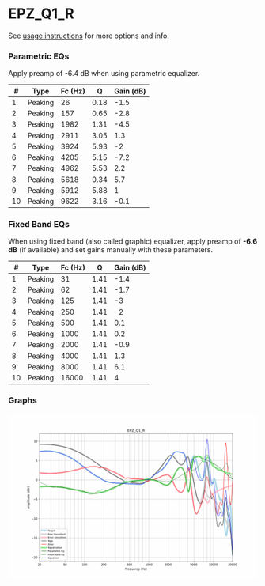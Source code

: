 # EPZ_Q1_R
See [usage instructions](https://github.com/jaakkopasanen/AutoEq#usage) for more options and info.

### Parametric EQs
Apply preamp of -6.4 dB when using parametric equalizer.

|   # | Type    |   Fc (Hz) |    Q |   Gain (dB) |
|-----|---------|-----------|------|-------------|
|   1 | Peaking |        26 | 0.18 |        -1.5 |
|   2 | Peaking |       157 | 0.65 |        -2.8 |
|   3 | Peaking |      1982 | 1.31 |        -4.5 |
|   4 | Peaking |      2911 | 3.05 |         1.3 |
|   5 | Peaking |      3924 | 5.93 |        -2   |
|   6 | Peaking |      4205 | 5.15 |        -7.2 |
|   7 | Peaking |      4962 | 5.53 |         2.2 |
|   8 | Peaking |      5618 | 0.34 |         5.7 |
|   9 | Peaking |      5912 | 5.88 |         1   |
|  10 | Peaking |      9622 | 3.16 |        -0.1 |

### Fixed Band EQs
When using fixed band (also called graphic) equalizer, apply preamp of **-6.6 dB** (if available) and set gains manually with these parameters.

|   # | Type    |   Fc (Hz) |    Q |   Gain (dB) |
|-----|---------|-----------|------|-------------|
|   1 | Peaking |        31 | 1.41 |        -1.4 |
|   2 | Peaking |        62 | 1.41 |        -1.7 |
|   3 | Peaking |       125 | 1.41 |        -3   |
|   4 | Peaking |       250 | 1.41 |        -2   |
|   5 | Peaking |       500 | 1.41 |         0.1 |
|   6 | Peaking |      1000 | 1.41 |         0.2 |
|   7 | Peaking |      2000 | 1.41 |        -0.9 |
|   8 | Peaking |      4000 | 1.41 |         1.3 |
|   9 | Peaking |      8000 | 1.41 |         6.1 |
|  10 | Peaking |     16000 | 1.41 |         4   |

### Graphs
![](./EPZ_Q1_R.png)
